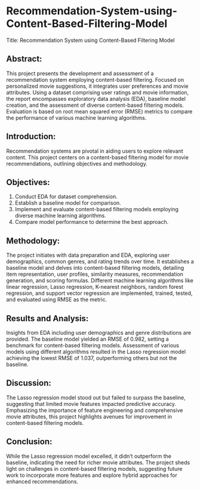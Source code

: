 # Recommendation-System-using-Content-Based-Filtering-Model
Title: Recommendation System using Content-Based Filtering Model

## Abstract:
This project presents the development and assessment of a recommendation system employing content-based filtering. Focused on personalized movie suggestions, it integrates user preferences and movie attributes. Using a dataset comprising user ratings and movie information, the report encompasses exploratory data analysis (EDA), baseline model creation, and the assessment of diverse content-based filtering models. Evaluation is based on root mean squared error (RMSE) metrics to compare the performance of various machine learning algorithms.

## Introduction:
Recommendation systems are pivotal in aiding users to explore relevant content. This project centers on a content-based filtering model for movie recommendations, outlining objectives and methodology.

## Objectives:
1. Conduct EDA for dataset comprehension.
2. Establish a baseline model for comparison.
3. Implement and evaluate content-based filtering models employing diverse machine learning algorithms.
4. Compare model performance to determine the best approach.

## Methodology:
The project initiates with data preparation and EDA, exploring user demographics, common genres, and rating trends over time. It establishes a baseline model and delves into content-based filtering models, detailing item representation, user profiles, similarity measures, recommendation generation, and scoring formulas. Different machine learning algorithms like linear regression, Lasso regression, K-nearest neighbors, random forest regression, and support vector regression are implemented, trained, tested, and evaluated using RMSE as the metric.

## Results and Analysis:
Insights from EDA including user demographics and genre distributions are provided. The baseline model yielded an RMSE of 0.982, setting a benchmark for content-based filtering models. Assessment of various models using different algorithms resulted in the Lasso regression model achieving the lowest RMSE of 1.037, outperforming others but not the baseline.

## Discussion:
The Lasso regression model stood out but failed to surpass the baseline, suggesting that limited movie features impacted predictive accuracy. Emphasizing the importance of feature engineering and comprehensive movie attributes, this project highlights avenues for improvement in content-based filtering models.

## Conclusion:
While the Lasso regression model excelled, it didn’t outperform the baseline, indicating the need for richer movie attributes. The project sheds light on challenges in content-based filtering models, suggesting future work to incorporate more features and explore hybrid approaches for enhanced recommendations.

